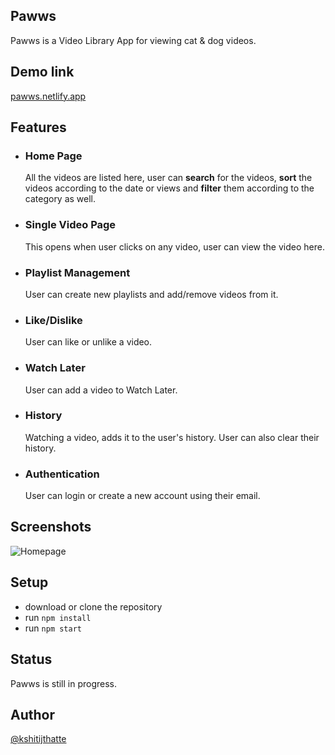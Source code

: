 ## Pawws

Pawws is a Video Library App for viewing cat & dog videos.

## Demo link

[pawws.netlify.app](https://pawws.netlify.app)

## Features

- ### Home Page
  All the videos are listed here, user can **search** for the videos, **sort** the videos according to the date or views and **filter** them according to the category as well.
- ### Single Video Page
  This opens when user clicks on any video, user can view the video here.
- ### Playlist Management
  User can create new playlists and add/remove videos from it.
- ### Like/Dislike
  User can like or unlike a video.
- ### Watch Later
  User can add a video to Watch Later.
- ### History
  Watching a video, adds it to the user's history. User can also clear their history.
- ### Authentication
  User can login or create a new account using their email.

## Screenshots

![Homepage](https://netlify-cocoon.netlify.app/.netlify/functions/fetch?code=307&path=eyJzaXRlX2lkIjoiYTdjOTM4ZTgtMDYwYS00YThjLTkxODQtYWY3MjUzNDJkMDVlIiwiZGVwbG95X2lkIjoiNjI0ZDVlNWVmNzI5NTYwMDA4YTVmODg0IiwiaWQiOiI1N2Y5Zjc0ZS1mMGVmLTQxZWUtOTY0ZC0yYTVjMzY5NjJjNjcifQ==)

## Setup

- download or clone the repository
- run `npm install`
- run `npm start`

## Status

Pawws is still in progress.

## Author

[@kshitijthatte](https://kshitijthatte.netlify.app/)
